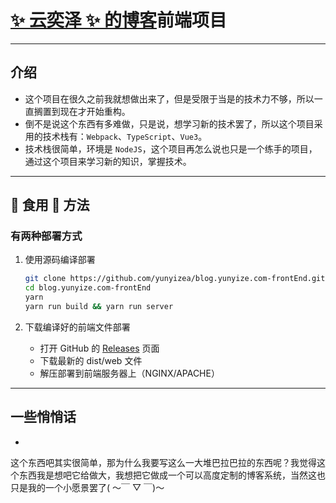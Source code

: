 # [✨ 云奕泽 ✨ 的博客](https://blog.yunyize.com:8000/?from=github.com)前端项目

---

## 介绍

- 这个项目在很久之前我就想做出来了，但是受限于当是的技术力不够，所以一直搁置到现在才开始重构。
- 倒不是说这个东西有多难做，只是说，想学习新的技术罢了，所以这个项目采用的技术栈有：`Webpack`、`TypeScript`、`Vue3`。
- 技术栈很简单，环境是 `NodeJS`，这个项目再怎么说也只是一个练手的项目，通过这个项目来学习新的知识，掌握技术。

---

## 🍟 食用 🍟 方法

### 有两种部署方式

1. 使用源码编译部署

   ```bash
   git clone https://github.com/yunyizea/blog.yunyize.com-frontEnd.git
   cd blog.yunyize.com-frontEnd
   yarn
   yarn run build && yarn run server
   ```

2. 下载编译好的前端文件部署
    - 打开 GitHub 的 [Releases](https://github.com/yunyizea/blog.yunyize.com-frontEnd/releases) 页面
    - 下载最新的 dist/web 文件
    - 解压部署到前端服务器上（NGINX/APACHE）

---

## 一些悄悄话

-
这个东西吧其实很简单，那为什么我要写这么一大堆巴拉巴拉的东西呢？我觉得这个东西我是想吧它给做大，我想把它做成一个可以高度定制的博客系统，当然这也只是我的一个小愿景罢了(
～￣ ▽ ￣)～
